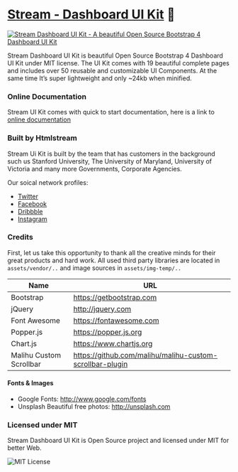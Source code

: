 # [Stream - Dashboard UI Kit](https://htmlstream.com/preview/stream-dashboard-ui-kit/index.html) :raised_hands:

[![Stream Dashboard UI Kit - A beautiful Open Source Bootstrap 4 Dashboard UI Kit](http://htmlstream.com/promo-assets/github/stream-admin-cover.png)](http://htmlstream.com/preview/stream-dashboard-ui-kit/)

Stream Dashboard UI Kit is beautiful Open Source Bootstrap 4 Dashboard UI Kit under MIT license. The UI Kit comes with 19 beautiful complete pages and includes over 50 reusable and customizable UI Components. At the same time It’s super lightweight and only ~24kb when minified.


### Online Documentation

Stream UI Kit comes with quick to start documentation, here is a link to [online documentation](https://htmlstream.com/preview/stream-dashboard-ui-kit/docs.html)


### Built by Htmlstream

Stream Ui Kit is built by the team that has customers in the background such us Stanford University, The University of Maryland, University of Victoria and many more Governments, Corporate Agencies.

Our soical network profiles:

- [Twitter](https://twitter.com/htmlstream)
- [Facebook](https://www.facebook.com/)
- [Dribbble](https://dribbble.com/htmlstream)
- [Instagram](https://www.instagram.com/htmlstream/)


### Credits

First, let us take this opportunity to thank all the creative minds for their great products and hard work. All used third party libraries are located in `assets/vendor/..` and image sources in `assets/img-temp/..`

Name | URL
------------ | -------------
Bootstrap | https://getbootstrap.com
jQuery | http://jquery.com
Font Awesome | https://fontawesome.com
Popper.js  | https://popper.js.org
Chart.js | https://www.chartjs.org
Malihu Custom Scrollbar |   https://github.com/malihu/malihu-custom-scrollbar-plugin


#### Fonts & Images

- Google Fonts: http://www.google.com/fonts
- Unsplash Beautiful free photos: http://unsplash.com


### Licensed under MIT

Stream Dashboard UI Kit is Open Source project and licensed under MIT for better Web.

![MIT License](https://img.shields.io/cocoapods/l/AFNetworking.svg?style=for-the-badge)
